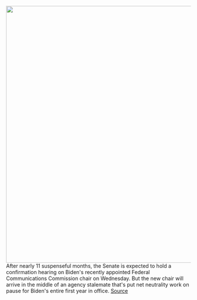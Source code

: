 <img src='https://cdn.vox-cdn.com/thumbor/xwkMvmQOwesiLSsWjhgZBCPgyWg=/0x0:6720x4480/1200x800/filters:focal(2823x1703:3897x2777)/cdn.vox-cdn.com/uploads/chorus_image/image/70154776/1251769310.0.jpg' width='700px' /><br/>
After nearly 11 suspenseful months, the Senate is expected to hold a confirmation hearing on Biden's recently appointed Federal Communications Commission chair on Wednesday. But the new chair will arrive in the middle of an agency stalemate that's put net neutrality work on pause for Biden's entire first year in office.
<a href='https://www.theverge.com/2021/11/17/22787261/biden-fcc-net-neutrality-jessica-rosenworcel-gigi-sohn-broadband'> Source <a/>